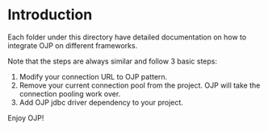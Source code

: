 # Introduction
Each folder under this directory have detailed documentation on how to integrate OJP on different frameworks.

Note that the steps are always similar and follow 3 basic steps:

1. Modify your connection URL to OJP pattern.
2. Remove your current connection pool from the project. OJP will take the connection pooling work over.
3. Add OJP jdbc driver dependency to your project.

Enjoy OJP!